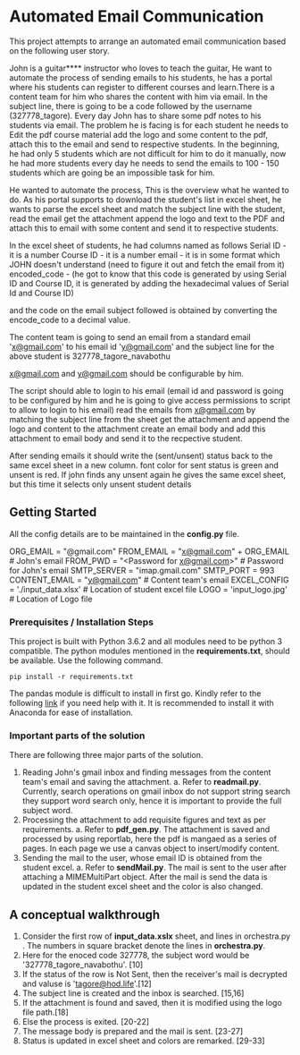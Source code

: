 # Automated Email Communication
This project attempts to arrange an automated email communication based on the following user story.

John is a guitar**** instructor who loves to teach the guitar, He want to automate the process of sending emails to his students, he has a portal where his students can register to different courses and learn.There is a content team for him who shares the content with him via email. In the subject line, there is going to be a code followed by the username (327778_tagore). Every day John has to share some pdf notes to his students via email. The problem he is facing is for each student he needs to Edit the pdf course material add the logo and some content to the pdf, attach this to the email and send to respective students. In the beginning, he had only 5 students which are not difficult for him to do it manually, now he had more students every day he needs to send the emails to 100 - 150 students which are going be an impossible task for him. 

He wanted to automate the process, This is the overview what he wanted to do.
As his portal supports to download the student's list in excel sheet, he wants to parse the excel sheet and match the subject line with the student, read the email get the attachment append the logo and text to the PDF and attach this to email with some content and send it to respective students.

In the excel sheet of students, he had columns named as follows
Serial ID - it is a number
Course ID - it is a number
email - it is in some format which JOHN doesn't understand (need to figure it out and fetch the email from it)
encoded_code - (he got to know that this code is generated by using Serial ID and Course ID, it is generated by adding the hexadecimal values of Serial Id and Course ID)

and the code on the email subject followed is obtained by converting the encode_code to a decimal value.


The content team is going to send an email from a standard email 'x@gmail.com' to his email id 'y@gmail.com' and the subject line for the above student is 327778_tagore_navabothu

x@gmail.com and y@gmail.com should be configurable by him.

The script should able to login to his email (email id and password is going to be configured by him and he is going to give access permissions to script to allow to login to his email)
read the emails from x@gmail.com by matching the subject line from the sheet
get the attachment and append the logo and content to the attachment
create an email body and add this attachment to email body and send it to the recpective student.

After sending emails it should write the (sent/unsent) status back to the same excel sheet in a new column. font color for sent status is green and unsent is red. If john finds any unsent again he gives the same excel sheet, but this time it selects only unsent student details


## Getting Started

All the config details are to be maintained in the **config.py** file.

ORG_EMAIL     = "@gmail.com"
FROM_EMAIL    = "<x@gmail.com>" + ORG_EMAIL # John's email
FROM_PWD      = "<Password for x@gmail.com>" # Password for John's email
SMTP_SERVER   = "imap.gmail.com"
SMTP_PORT     =  993
CONTENT_EMAIL = "<y@gmail.com>"  # Content team's email
EXCEL_CONFIG  = './input_data.xlsx' # Location of student excel file
LOGO          = 'input_logo.jpg'    # Location of Logo file

### Prerequisites / Installation Steps
This project is built with Python 3.6.2 and all modules need to be python 3 compatible.
The python modules mentioned in the **requirements.txt**, should be available.
Use the following command.
```
pip install -r requirements.txt
```
The pandas module is difficult to install in first go. 
Kindly refer to the following [link](https://www.digitalocean.com/community/tutorials/how-to-install-the-anaconda-python-distribution-on-ubuntu-16-04) if you need help with it. It is recommended to install it with Anaconda for ease of installation.

### Important parts of the solution
There are following three major parts of the solution.
1. Reading John's gmail inbox and finding messages from the content team's email and saving the attachment.
    a. Refer to **readmail.py**. Currently, search operations on gmail inbox do not support string search they support word search only, hence it is important to provide the full subject word.
2. Processing the attachment to add requisite figures and text as per requirements.
    a. Refer to **pdf_gen.py**. The attachment is saved and processed by using reportlab, here the pdf is mangaed as a series of pages.
    In each page we use a canvas object to insert/modify content.
3. Sending the mail to the user, whose email ID is obtained from the student excel. 
   a. Refer to **sendMail.py**. The mail is sent to the user after attaching a MIMEMultiPart object.
   After the mail is send the data is updated in the student excel sheet and the color is also changed.


## A conceptual walkthrough

1. Consider the first row of **input_data.xslx** sheet, and lines in orchestra.py . The numbers in square bracket denote the lines in **orchestra.py**.
2. Here for the enoced code 327778, the subject word would be  '327778_tagore_navabothu'. [10]
3. If the status of the row is Not Sent, then the receiver's mail is decrypted and valuse is 'tagore@hod.life'.[12]
1. The subject line is created and the inbox is searched. [15,16]
1. If the attachment is found and saved, then it is modified using the logo file path.[18]
1. Else the process is exited. [20-22]
1. The message body is prepared and the mail is sent. [23-27]
1. Status is updated in excel sheet and colors are remarked. [29-33]

